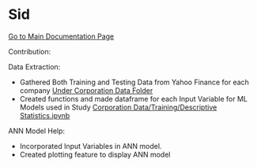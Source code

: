 # Sid

[Go to Main Documentation Page](../Documentation)

Contribution:

  Data Extraction:
  - Gathered Both Training and Testing Data from Yahoo Finance for each company [Under Corporation Data Folder](https://github.com/tia-kun/stock-price-prediction-model/tree/main/Corporation%20Data)
  - Created functions and made dataframe for each Input Variable for ML Models used in Study [Corporation Data/Training/Descriptive Statistics.ipynb](https://github.com/tia-kun/stock-price-prediction-model/blob/main/Corporation%20Data/Training%20Data/Descriptive%20Statistics.ipynb)


  ANN Model Help:
  - Incorporated Input Variables in ANN model.
  - Created plotting feature to display ANN model
